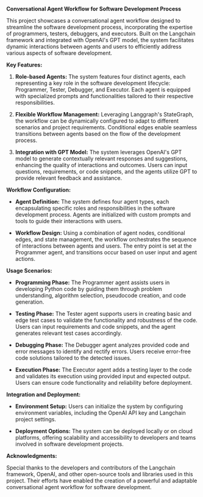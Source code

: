 **Conversational Agent Workflow for Software Development Process**

This project showcases a conversational agent workflow designed to streamline the software development process, incorporating the expertise of programmers, testers, debuggers, and executors. Built on the Langchain framework and integrated with OpenAI's GPT model, the system facilitates dynamic interactions between agents and users to efficiently address various aspects of software development.

**Key Features:**

1. **Role-based Agents:** The system features four distinct agents, each representing a key role in the software development lifecycle: Programmer, Tester, Debugger, and Executor. Each agent is equipped with specialized prompts and functionalities tailored to their respective responsibilities.

2. **Flexible Workflow Management:** Leveraging Langgraph's StateGraph, the workflow can be dynamically configured to adapt to different scenarios and project requirements. Conditional edges enable seamless transitions between agents based on the flow of the development process.

3. **Integration with GPT Model:** The system leverages OpenAI's GPT model to generate contextually relevant responses and suggestions, enhancing the quality of interactions and outcomes. Users can input questions, requirements, or code snippets, and the agents utilize GPT to provide relevant feedback and assistance.

**Workflow Configuration:**

- **Agent Definition:** The system defines four agent types, each encapsulating specific roles and responsibilities in the software development process. Agents are initialized with custom prompts and tools to guide their interactions with users.

- **Workflow Design:** Using a combination of agent nodes, conditional edges, and state management, the workflow orchestrates the sequence of interactions between agents and users. The entry point is set at the Programmer agent, and transitions occur based on user input and agent actions.

**Usage Scenarios:**

- **Programming Phase:** The Programmer agent assists users in developing Python code by guiding them through problem understanding, algorithm selection, pseudocode creation, and code generation.

- **Testing Phase:** The Tester agent supports users in creating basic and edge test cases to validate the functionality and robustness of the code. Users can input requirements and code snippets, and the agent generates relevant test cases accordingly.

- **Debugging Phase:** The Debugger agent analyzes provided code and error messages to identify and rectify errors. Users receive error-free code solutions tailored to the detected issues.

- **Execution Phase:** The Executor agent adds a testing layer to the code and validates its execution using provided input and expected output. Users can ensure code functionality and reliability before deployment.

**Integration and Deployment:**

- **Environment Setup:** Users can initialize the system by configuring environment variables, including the OpenAI API key and Langchain project settings.

- **Deployment Options:** The system can be deployed locally or on cloud platforms, offering scalability and accessibility to developers and teams involved in software development projects.



**Acknowledgments:**

Special thanks to the developers and contributors of the Langchain framework, OpenAI, and other open-source tools and libraries used in this project. Their efforts have enabled the creation of a powerful and adaptable conversational agent workflow for software development.

